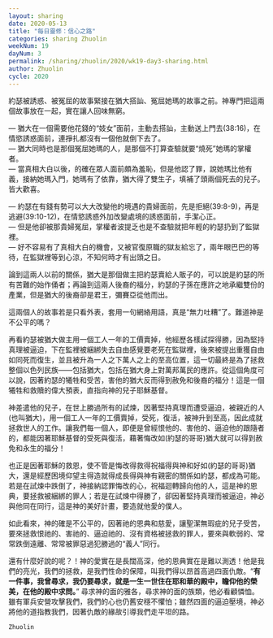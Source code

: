 ```yaml
---
layout: sharing
date: 2020-05-13
title: "每日靈修：信心之路"
categories: sharing Zhuolin
weekNum: 19
dayNum: 3
permalink: /sharing/zhuolin/2020/wk19-day3-sharing.html
author: Zhuolin
cycle: 2020
---
```


約瑟被誘惑、被冤屈的故事緊接在猶大搭訕、冤屈她瑪的故事之前。神專門把這兩個故事放在一起，實在讓人回味無窮。  

— 猶大在一個需要他花錢的“妓女”面前，主動去搭訕，主動送上門去(38:16)，在情慾誘惑面前，連掙扎都沒有一個他就倒下去了。  
— 猶大同時也是那個冤屈她瑪的人，是那個不打算查驗就要“燒死”她瑪的掌權者。  
— 當真相大白以後，的確在眾人面前頗為羞恥，但是他認了罪，說她瑪比他有義，接納她瑪入門，她瑪有了依靠，猶大得了雙生子，填補了頭兩個死去的兒子。皆大歡喜。  

— 約瑟在有錢有勢可以大大改變他的境遇的貴婦面前，先是拒絕(39:8-9)，再是逃避(39:10-12)，在情慾誘惑外加改變處境的誘惑面前，手潔心正。  
— 但是他卻被那貴婦冤屈，掌權者波提乏也是不查驗就把年輕的約瑟扔到了監獄裡。  
— 好不容易有了真相大白的機會，又被官復原職的獄友給忘了，兩年眼巴巴的等待，在監獄裡等到心涼，不知何時才有出頭之日。  

論到這兩人以前的關係，猶大是那個做主把約瑟賣給人販子的，可以說是約瑟的所有苦難的始作俑者；再論到這兩人後裔的福分，約瑟的子孫在應許之地承繼雙份的產業，但是猶大的後裔卻是君王，彌賽亞從他而出。  

這兩個人的故事若是只看外表，套用一句網絡用語，真是“無力吐糟”了。難道神是不公平的嗎？  

再看約瑟被猶大做主用一個工人一年的工價賣掉，他經歷各樣試探得勝，因為堅持真理被逼迫，下在監裡被綑綁失去自由感覺要老死在監獄裡，後來被提出重獲自由如同死而復生，並且被升為一人之下萬人之上的至高位置，這一切最終是為了拯救整個以色列民族——包括猶大，包括在猶大身上對萬邦萬民的應許。從這個角度可以說，因著約瑟的犧牲和受苦，害他的猶大反而得到赦免和後裔的福分！這是一個犧牲和救贖的偉大預表，直指向神的兒子耶穌基督。  

神差遣他的兒子，在世上勝過所有的試煉，因著堅持真理而遭受逼迫，被親近的人(也叫猶大)，用一個工人一年的工價賣掉，受死，復活，被神升到至高，因此成就拯救世人的工作。讓我們每一個人，即便是曾經恨他的、害他的、逼迫他的跟隨者的，都能因著耶穌基督的受死與復活，藉著悔改如(約瑟的哥哥)猶大就可以得到赦免和永生的福分！  

也正是因著耶穌的救恩，使不管是悔改得救得祝福得與神和好如(約瑟的哥哥)猶大，還是經歷困境仰望主得造就得成長得與神有親密的關係如約瑟，都成為可能。若是在試煉中跌倒了，神接納認罪悔改的心，祝福迴轉歸向他的人，這是神的恩典，要拯救被綑綁的罪人；若是在試煉中得勝了，卻因著堅持真理而被逼迫，神必與他同在同行，這是神的美好計畫，要造就他愛的僕人。  

如此看來，神的確是不公平的，因著祂的恩典和慈愛，讓聖潔無瑕疵的兒子受苦，要來拯救恨祂的、害祂的、逼迫祂的、沒有資格被拯救的罪人，要來與軟弱的、常常跌倒遠離、常常被罪惡過犯勝過的“義人”同行。  

還有什麼好說的呢？！神的愛實在是長闊高深，他的恩典實在是難以測透！他是我們的亮光，我們的拯救，是我們性命的保障，叫我們得以昂首高過四面仇敵。“**有一件事，我曾尋求，我仍要尋求，就是一生一世住在耶和華的殿中，瞻仰他的榮美，在他的殿中求問。**” 尋求神的面的雅各，尋求神的面的族類，他必看顧憐恤。雖有軍兵安營攻擊我們，我們的心也仍舊安穩不懼怕；雖然四面的逼迫壓境，神必將他的道指教我們，因著仇敵的緣故引導我們走平坦的路。  

`Zhuolin`
